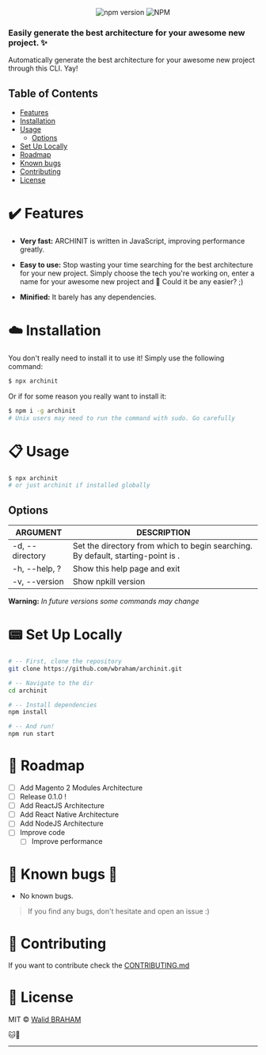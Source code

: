 <p align="center">
<img alt="npm version" src="https://img.shields.io/npm/v/npkill.svg">
<img alt="NPM" src="https://img.shields.io/npm/l/npkill.svg">
</p>

### Easily generate the best architecture for your awesome new project. :sparkles:

Automatically generate the best architecture for your awesome new project through this CLI. Yay!

## Table of Contents

- [Features](#features)
- [Installation](#installation)
- [Usage](#usage)
  - [Options](#options)
- [Set Up Locally](#setup-locally)
- [Roadmap](#roadmap)
- [Known bugs](#known-bugs)
- [Contributing](#contributing)
- [License](#license)

<a name="features"></a>

# :heavy_check_mark: Features

- **Very fast:** ARCHINIT is written in JavaScript, improving performance greatly.

- **Easy to use:** Stop wasting your time searching for the best architecture for your new project. Simply choose the tech you're working on, enter a name for your awesome new project and :rocket: Could it be any easier? ;)

- **Minified:** It barely has any dependencies.

<a name="installation"></a>

# :cloud: Installation

You don't really need to install it to use it!
Simply use the following command:

```bash
$ npx archinit
```

Or if for some reason you really want to install it:

```bash
$ npm i -g archinit
# Unix users may need to run the command with sudo. Go carefully
```

<a name="usage"></a>

# :clipboard: Usage

```bash
$ npx archinit
# or just archinit if installed globally
```

<a name="options"></a>

## Options

| ARGUMENT               | DESCRIPTION                                                                               |
| ---------------------- | ----------------------------------------------------------------------------------------- |
| -d, --directory        | Set the directory from which to begin searching. By default, starting-point is .          |
| -h, --help, ?          | Show this help page and exit                                                              |
| -v, --version          | Show npkill version                                                                       |

**Warning:** _In future versions some commands may change_

<a name="setup-locally"></a>

# :pager: Set Up Locally

```bash
# -- First, clone the repository
git clone https://github.com/wbraham/archinit.git

# -- Navigate to the dir
cd archinit

# -- Install dependencies
npm install

# -- And run!
npm run start
```

<a name="roadmap"></a>

# :crystal_ball: Roadmap

- [ ] Add Magento 2 Modules Architecture
- [ ] Release 0.1.0 !
- [ ] Add ReactJS Architecture
- [ ] Add React Native Architecture
- [ ] Add NodeJS Architecture
- [ ] Improve code
  - [ ] Improve performance

<a name="known-bugs"></a>

# :bug: Known bugs :bug:

- No known bugs.

> If you find any bugs, don't hesitate and open an issue :)

<a name="contributing"></a>

# :revolving_hearts: Contributing

If you want to contribute check the [CONTRIBUTING.md](.github/CONTRIBUTING.md)

<a name="license"></a>

# :scroll: License

MIT © [Walid BRAHAM](http://walid.tech)

:cat::baby_chick:

---
